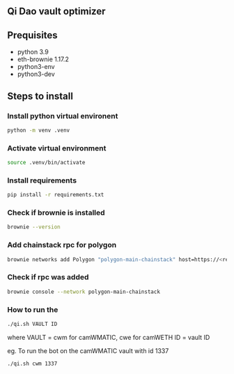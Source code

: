 ## Qi Dao vault optimizer

## Prequisites

* python 3.9
* eth-brownie 1.17.2
* python3-env
* python3-dev 


## Steps to install

### Install python virtual environent

```bash 
python -m venv .venv
```

### Activate virtual environment
```bash
source .venv/bin/activate
```

### Install requirements
```bash
pip install -r requirements.txt
```

### Check if brownie is installed
```bash
brownie --version
```

### Add chainstack rpc for polygon
```bash
brownie networks add Polygon "polygon-main-chainstack" host=https://<replace-with-your-credentials> chainid=137 name="Mainnet (Chainstack)" explorer=https://api.polygonscan.com/api
```

### Check if rpc was added

```bash
brownie console --network polygon-main-chainstack
```

### How to run the

```bash
./qi.sh VAULT ID
```
where 
VAULT = cwm for camWMATIC, cwe for camWETH
ID = vault ID

eg. To run the bot on the camWMATIC vault with id 1337

```bash
./qi.sh cwm 1337
```